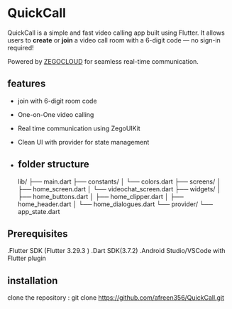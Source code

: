 # QuickCall

QuickCall is a simple and fast video calling app built using Flutter. It allows users to **create** or **join** a video call room with a 6-digit code — no sign-in required!

Powered by [ZEGOCLOUD](https://www.zegocloud.com/) for seamless real-time communication.

## features
- join with 6-digit room code
- One-on-One video calling
- Real time communication using ZegoUIKit
- Clean UI with provider for state management

- ## folder structure

  lib/
├── main.dart
├── constants/
│   └── colors.dart
├── screens/
│   ├── home_screen.dart
│   └── videochat_screen.dart
├── widgets/
│   ├── home_buttons.dart
│   ├── home_clipper.dart
│   ├── home_header.dart
│   └── home_dialogues.dart
└── provider/
    └── app_state.dart

##  Prerequisites
 .Flutter SDK (Flutter 3.29.3 )
 .Dart SDK(3.7.2)
 .Android Studio/VSCode with Flutter plugin


## installation
  clone the repository : git clone https://github.com/afreen356/QuickCall.git

